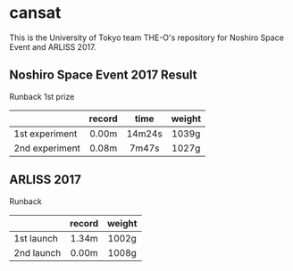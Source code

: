 # cansat

This is the University of Tokyo team THE-O's repository for Noshiro Space
Event and ARLISS 2017.

## Noshiro Space Event 2017  Result
Runback 1st prize

||record|time|weight|
|:--|:--:|:--:|:--:|
|1st experiment|0.00m|14m24s|1039g|
|2nd experiment|0.08m|7m47s|1027g|

## ARLISS 2017
Runback

||record|weight|
|:--|:--:|:--:|
|1st launch|1.34m|1002g|
|2nd launch|0.00m|1008g|
